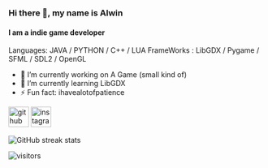 ### Hi there 👋, my name is Alwin
#### I am a indie game developer

Languages: JAVA / PYTHON / C++ / LUA
FrameWorks : LibGDX / Pygame / SFML / SDL2 / OpenGL

- 🔭 I’m currently working on A Game (small kind of) 
- 🌱 I’m currently learning LibGDX 
- ⚡ Fun fact: ihavealotofpatience 


[<img src='https://cdn.jsdelivr.net/npm/simple-icons@3.0.1/icons/github.svg' alt='github' height='40'>](https://github.com/AlwinRA)  [<img src='https://cdn.jsdelivr.net/npm/simple-icons@3.0.1/icons/instagram.svg' alt='instagram' height='40'>](https://www.instagram.com/alwin_r_ajeesh/)  

![GitHub streak stats](https://github-readme-streak-stats.herokuapp.com/?user=AlwinRA)  

![visitors](https://visitor-badge.glitch.me/badge?page_id=AlwinAR.visitor-badge&left_color=black&right_color=blue)
<!--
**AlwinRA/AlwinRA** is a ✨ _special_ ✨ repository because its `README.md` (this file) appears on your GitHub profile.

Here are some ideas to get you started:

- 🔭 I’m currently working on ...
- 🌱 I’m currently learning ...
- 👯 I’m looking to collaborate on ...
- 🤔 I’m looking for help with ...
- 💬 Ask me about ...
- 📫 How to reach me: ...
- 😄 Pronouns: ...
- ⚡ Fun fact: ...
-->
